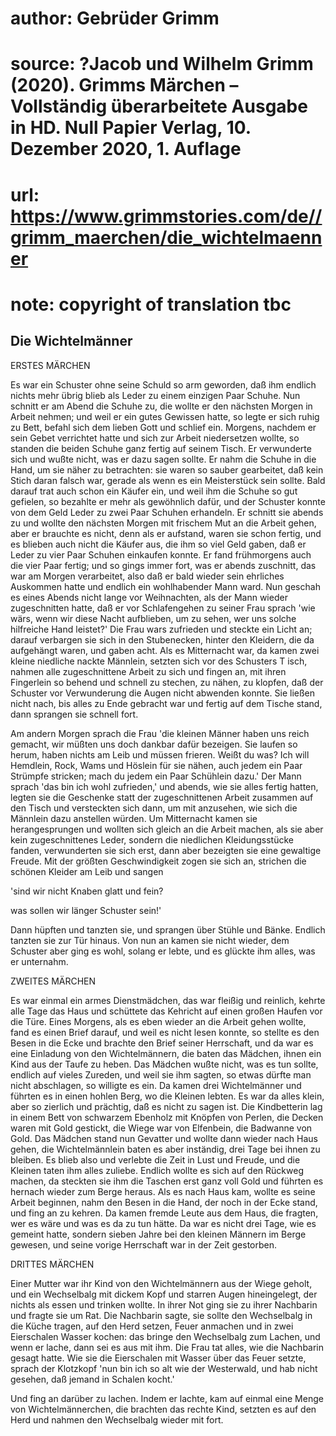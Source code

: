 # author: Gebrüder Grimm
# source: ?Jacob und Wilhelm Grimm (2020). Grimms Märchen – Vollständig überarbeitete Ausgabe in HD. Null Papier Verlag, 10. Dezember 2020, 1. Auflage
# url: https://www.grimmstories.com/de//grimm_maerchen/die_wichtelmaenner
# note: copyright of translation tbc

## Die Wichtelmänner 

ERSTES MÄRCHEN

Es war ein Schuster ohne seine Schuld so arm geworden, daß ihm endlich
nichts mehr übrig blieb als Leder zu einem einzigen Paar Schuhe. Nun
schnitt er am Abend die Schuhe zu, die wollte er den nächsten Morgen in
Arbeit nehmen; und weil er ein gutes Gewissen hatte, so legte er sich
ruhig zu Bett, befahl sich dem lieben Gott und schlief ein. Morgens,
nachdem er sein Gebet verrichtet hatte und sich zur Arbeit niedersetzen
wollte, so standen die beiden Schuhe ganz fertig auf seinem Tisch. Er
verwunderte sich und wußte nicht, was er dazu sagen sollte. Er nahm die
Schuhe in die Hand, um sie näher zu betrachten: sie waren so sauber
gearbeitet, daß kein Stich daran falsch war, gerade als wenn es ein
Meisterstück sein sollte. Bald darauf trat auch schon ein Käufer ein,
und weil ihm die Schuhe so gut gefielen, so bezahlte er mehr als
gewöhnlich dafür, und der Schuster konnte von dem Geld Leder zu zwei
Paar Schuhen erhandeln. Er schnitt sie abends zu und wollte den nächsten
Morgen mit frischem Mut an die Arbeit gehen, aber er brauchte es nicht,
denn als er aufstand, waren sie schon fertig, und es blieben auch nicht
die Käufer aus, die ihm so viel Geld gaben, daß er Leder zu vier Paar
Schuhen einkaufen konnte. Er fand frühmorgens auch die vier Paar fertig;
und so gings immer fort, was er abends zuschnitt, das war am Morgen
verarbeitet, also daß er bald wieder sein ehrliches Auskommen hatte und
endlich ein wohlhabender Mann ward. Nun geschah es eines Abends nicht
lange vor Weihnachten, als der Mann wieder zugeschnitten hatte, daß er
vor Schlafengehen zu seiner Frau sprach 'wie wärs, wenn wir diese Nacht
aufblieben, um zu sehen, wer uns solche hilfreiche Hand leistet?' Die
Frau wars zufrieden und steckte ein Licht an; darauf verbargen sie sich
in den Stubenecken, hinter den Kleidern, die da aufgehängt waren, und
gaben acht. Als es Mitternacht war, da kamen zwei kleine niedliche
nackte Männlein, setzten sich vor des Schusters T isch, nahmen alle
zugeschnittene Arbeit zu sich und fingen an, mit ihren Fingerlein so
behend und schnell zu stechen, zu nähen, zu klopfen, daß der Schuster
vor Verwunderung die Augen nicht abwenden konnte. Sie ließen nicht nach,
bis alles zu Ende gebracht war und fertig auf dem Tische stand, dann
sprangen sie schnell fort.

Am andern Morgen sprach die Frau 'die kleinen Männer haben uns reich
gemacht, wir müßten uns doch dankbar dafür bezeigen. Sie laufen so
herum, haben nichts am Leib und müssen frieren. Weißt du was? Ich will
Hemdlein, Rock, Wams und Höslein für sie nähen, auch jedem ein Paar
Strümpfe stricken; mach du jedem ein Paar Schühlein dazu.' Der Mann
sprach 'das bin ich wohl zufrieden,' und abends, wie sie alles fertig
hatten, legten sie die Geschenke statt der zugeschnittenen Arbeit
zusammen auf den Tisch und versteckten sich dann, um mit anzusehen, wie
sich die Männlein dazu anstellen würden. Um Mitternacht kamen sie
herangesprungen und wollten sich gleich an die Arbeit machen, als sie
aber kein zugeschnittenes Leder, sondern die niedlichen Kleidungsstücke
fanden, verwunderten sie sich erst, dann aber bezeigten sie eine
gewaltige Freude. Mit der größten Geschwindigkeit zogen sie sich an,
strichen die schönen Kleider am Leib und sangen

'sind wir nicht Knaben glatt und fein?

was sollen wir länger Schuster sein!'

Dann hüpften und tanzten sie, und sprangen über Stühle und Bänke.
Endlich tanzten sie zur Tür hinaus. Von nun an kamen sie nicht wieder,
dem Schuster aber ging es wohl, solang er lebte, und es glückte ihm
alles, was er unternahm.

ZWEITES MÄRCHEN

Es war einmal ein armes Dienstmädchen, das war fleißig und reinlich,
kehrte alle Tage das Haus und schüttete das Kehricht auf einen großen
Haufen vor die Türe. Eines Morgens, als es eben wieder an die Arbeit
gehen wollte, fand es einen Brief darauf, und weil es nicht lesen
konnte, so stellte es den Besen in die Ecke und brachte den Brief seiner
Herrschaft, und da war es eine Einladung von den Wichtelmännern, die
baten das Mädchen, ihnen ein Kind aus der Taufe zu heben. Das Mädchen
wußte nicht, was es tun sollte, endlich auf vieles Zureden, und weil sie
ihm sagten, so etwas dürfte man nicht abschlagen, so willigte es ein. Da
kamen drei Wichtelmänner und führten es in einen hohlen Berg, wo die
Kleinen lebten. Es war da alles klein, aber so zierlich und prächtig,
daß es nicht zu sagen ist. Die Kindbetterin lag in einem Bett von
schwarzem Ebenholz mit Knöpfen von Perlen, die Decken waren mit Gold
gestickt, die Wiege war von Elfenbein, die Badwanne von Gold. Das
Mädchen stand nun Gevatter und wollte dann wieder nach Haus gehen, die
Wichtelmännlein baten es aber inständig, drei Tage bei ihnen zu bleiben.
Es blieb also und verlebte die Zeit in Lust und Freude, und die Kleinen
taten ihm alles zuliebe. Endlich wollte es sich auf den Rückweg machen,
da steckten sie ihm die Taschen erst ganz voll Gold und führten es
hernach wieder zum Berge heraus. Als es nach Haus kam, wollte es seine
Arbeit beginnen, nahm den Besen in die Hand, der noch in der Ecke stand,
und fing an zu kehren. Da kamen fremde Leute aus dem Haus, die fragten,
wer es wäre und was es da zu tun hätte. Da war es nicht drei Tage, wie
es gemeint hatte, sondern sieben Jahre bei den kleinen Männern im Berge
gewesen, und seine vorige Herrschaft war in der Zeit gestorben.

DRITTES MÄRCHEN

Einer Mutter war ihr Kind von den Wichtelmännern aus der Wiege geholt,
und ein Wechselbalg mit dickem Kopf und starren Augen hineingelegt, der
nichts als essen und trinken wollte. In ihrer Not ging sie zu ihrer
Nachbarin und fragte sie um Rat. Die Nachbarin sagte, sie sollte den
Wechselbalg in die Küche tragen, auf den Herd setzen, Feuer anmachen und
in zwei Eierschalen Wasser kochen: das bringe den Wechselbalg zum
Lachen, und wenn er lache, dann sei es aus mit ihm. Die Frau tat alles,
wie die Nachbarin gesagt hatte. Wie sie die Eierschalen mit Wasser über
das Feuer setzte, sprach der Klotzkopf 'nun bin ich so alt wie der
Westerwald, und hab nicht gesehen, daß jemand in Schalen kocht.'

Und fing an darüber zu lachen. Indem er lachte, kam auf einmal eine
Menge von Wichtelmännerchen, die brachten das rechte Kind, setzten es
auf den Herd und nahmen den Wechselbalg wieder mit fort.
